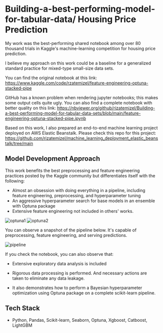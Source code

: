 # Building-a-best-performing-model-for-tabular-data/ Housing Price Prediction

My work was the best-performing shared notebook among over 80 thousand trials in Kaggle's machine-learning competition for housing price prediction.

I believe my approach on this work could be a baseline for a generalized standard practice for mixed-type small-size data sets.

You can find the original notebook at this link: https://www.kaggle.com/code/rzatemizel/feature-engineering-optuna-stacked-pipe

GitHub has a known problem when rendering jupyter notebooks; this makes some output cells quite ugly.
You can also find a complete notebook with better quality on this link: https://nbviewer.org/github/rizatemizel/Building-a-best-performing-model-for-tabular-data-sets/blob/main/feature-engineering-optuna-stacked-pipe.ipynb

Based on this work, I also prepared an end-to-end machine learning project deployed on AWS Elastic Beanstalk. Please check this repo for this project: https://github.com/rizatemizel/machine_learning_deployment_elastic_beanstalk/tree/main
## Model Development Approach

This work benefits the best preprocessing and feature engineering practices posted by the Kaggle community but differentiates itself with the following:

- Almost an obsession with doing everything in a pipeline, including feature engineering, preprocessing, and hyperparameter tuning
- An aggressive hyperparameter search for base models in an ensemble with Optuna package
- Extensive feature engineering not included in others' works.

![optuna1](https://github.com/rizatemizel/Building-a-best-performing-model-for-tabular-data-sets/assets/127015640/d8a39d5a-65a5-4f1a-aee1-0f8b68674e03) ![optuna2](https://github.com/rizatemizel/Building-a-best-performing-model-for-tabular-data-sets/assets/127015640/72617537-8730-4afc-89fb-bbd5c4892be5)

You can observe a snapshot of the pipeline below. It's capable of preprocessing, feature engineering, and serving predictions.

![pipeline](https://github.com/rizatemizel/ml_deployment/assets/127015640/e80b8e2f-eb3e-400c-b152-75f1c7f3a085)


If you check the notebook, you can also observe that:

- Extensive exploratory data analysis is included

- Rigorous data processing is performed. And necessary actions are taken to eliminate any data leakage.

- It also demonstrates how to perform a Bayesian hyperparameter optimization using Optuna package on a complete scikit-learn pipeline.


## Tech Stack


- Python, Pandas, Scikit-learn, Seaborn, Optuna, Xgboost, Catboost, LightGBM





